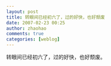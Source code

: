 ```yaml
---
layout: post
title: 转眼间已经初六了，过的好快，也好颓废
date: 2007-02-23 00:25
author: zhaohao
comments: true
categories: [weblog]
---
```

转眼间已经初六了，过的好快，也好颓废。
